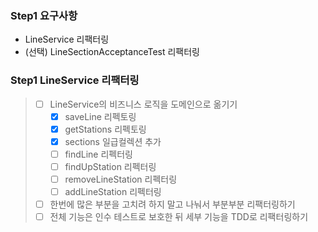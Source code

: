 ### Step1 요구사항
- LineService 리팩터링
- (선택) LineSectionAcceptanceTest 리팩터링


### Step1 LineService 리팩터링
> - [ ] LineService의 비즈니스 로직을 도메인으로 옮기기
>   - [x] saveLine 리펙토링
>   - [x] getStations 리펙토링
>   - [x] sections 일급컬렉션 추가
>   - [ ] findLine 리펙터링
>   - [ ] findUpStation 리펙터링
>   - [ ] removeLineStation 리펙터링
>   - [ ] addLineStation 리펙터링
> - [ ] 한번에 많은 부분을 고치려 하지 말고 나눠서 부분부분 리팩터링하기
> - [ ] 전체 기능은 인수 테스트로 보호한 뒤 세부 기능을 TDD로 리팩터링하기
